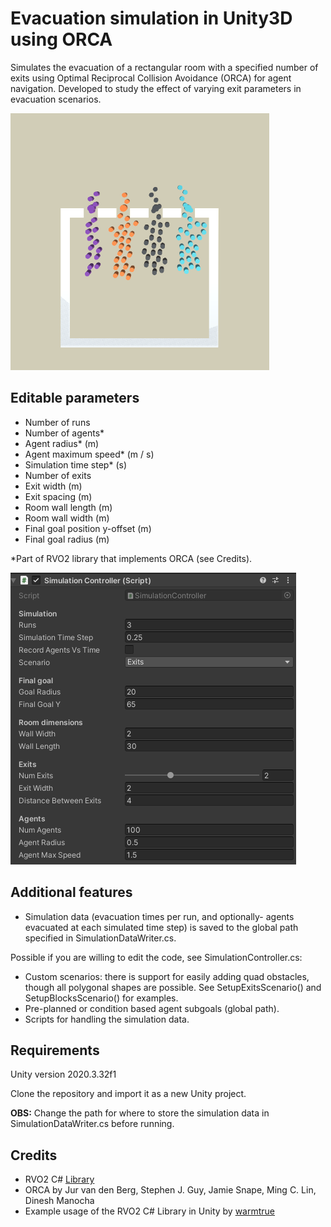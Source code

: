 # Evacuation simulation in Unity3D using ORCA

Simulates the evacuation of a rectangular room with a specified number of exits using Optimal Reciprocal Collision Avoidance (ORCA) for agent navigation. Developed to study the effect of varying exit parameters in evacuation scenarios.

![scenario](/images/readme.png)

## Editable parameters
* Number of runs
* Number of agents\*
* Agent radius\* (m)
* Agent maximum speed\* (m / s)
* Simulation time step\* (s)
* Number of exits
* Exit width (m)
* Exit spacing (m)
* Room wall length (m)
* Room wall width (m)
* Final goal position y-offset (m)
* Final goal radius (m)

\*Part of RVO2 library that implements ORCA (see Credits).

![parameters](/images/parameters.png)

## Additional features
* Simulation data (evacuation times per run, and optionally- agents evacuated at each simulated time step) is saved to the global path specified in SimulationDataWriter.cs.

Possible if you are willing to edit the code, see SimulationController.cs:
* Custom scenarios: there is support for easily adding quad obstacles, though all polygonal shapes are possible. 
See SetupExitsScenario() and SetupBlocksScenario() for examples.
* Pre-planned or condition based agent subgoals (global path).
* Scripts for handling the simulation data.

## Requirements
Unity version 2020.3.32f1

Clone the repository and import it as a new Unity project.

**OBS:** Change the path for where to store the simulation data in SimulationDataWriter.cs before running.

## Credits
* RVO2 C# [Library](https://github.com/snape/RVO2-CS)
* ORCA by Jur van den Berg, Stephen J. Guy, Jamie Snape, Ming C. Lin, Dinesh Manocha 
* Example usage of the RVO2 C# Library in Unity by [warmtrue](https://github.com/warmtrue/RVO2-Unity)


